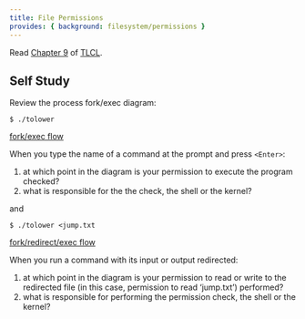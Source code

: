 ```yaml
---
title: File Permissions
provides: { background: filesystem/permissions }
---
```


Read [Chapter 9](/assets/TLCL-13.07.pdf#page=112) of [TLCL](/assets/TLCL-13.07.pdf).  

## Self Study

Review the process fork/exec diagram:

    $ ./tolower

[fork/exec flow](/assets/images/fork_exec.svg)

When you type the name of a command at the prompt and press `<Enter>`:

1. at which point in the diagram is your permission to execute the
   program checked?
2. what is responsible for the the check, the shell or the kernel?

and

    $ ./tolower <jump.txt

[fork/redirect/exec flow](/assets/images/fork_redir_exec.svg)

When you run a command with its input or output redirected:

1. at which point in the diagram is your permission to read or write
   to the redirected file (in this case, permission to read
   ‘jump.txt’) performed?
2. what is responsible for performing the permission check, the shell
   or the kernel?
        

